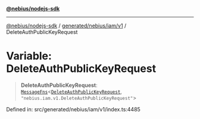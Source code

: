 [**@nebius/nodejs-sdk**](../../../../../README.md)

***

[@nebius/nodejs-sdk](../../../../../README.md) / [generated/nebius/iam/v1](../README.md) / DeleteAuthPublicKeyRequest

# Variable: DeleteAuthPublicKeyRequest

> **DeleteAuthPublicKeyRequest**: [`MessageFns`](../../../../../runtime/protos/core/interfaces/MessageFns.md)\<[`DeleteAuthPublicKeyRequest`](../interfaces/DeleteAuthPublicKeyRequest.md), `"nebius.iam.v1.DeleteAuthPublicKeyRequest"`\>

Defined in: src/generated/nebius/iam/v1/index.ts:4485
